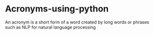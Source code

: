 # Acronyms-using-python
An acronym is a short form of a word created by long words or phrases such as NLP for natural language processing
